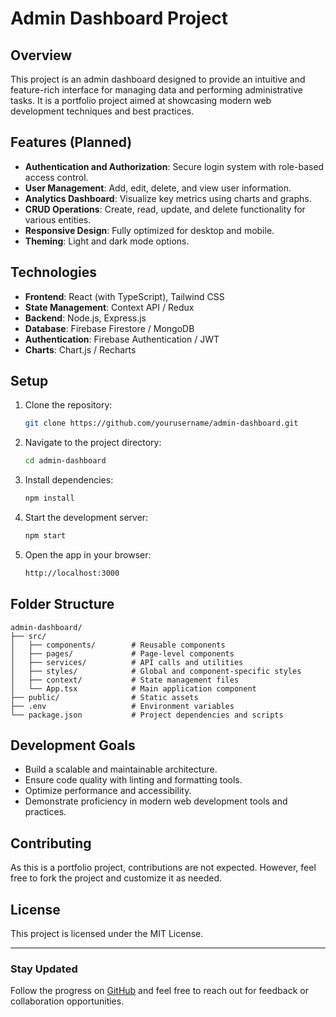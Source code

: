 # Admin Dashboard Project

## Overview

This project is an admin dashboard designed to provide an intuitive and feature-rich interface for managing data and performing administrative tasks. It is a portfolio project aimed at showcasing modern web development techniques and best practices.

## Features (Planned)

- **Authentication and Authorization**: Secure login system with role-based access control.
- **User Management**: Add, edit, delete, and view user information.
- **Analytics Dashboard**: Visualize key metrics using charts and graphs.
- **CRUD Operations**: Create, read, update, and delete functionality for various entities.
- **Responsive Design**: Fully optimized for desktop and mobile.
- **Theming**: Light and dark mode options.

## Technologies

- **Frontend**: React (with TypeScript), Tailwind CSS
- **State Management**: Context API / Redux
- **Backend**: Node.js, Express.js
- **Database**: Firebase Firestore / MongoDB
- **Authentication**: Firebase Authentication / JWT
- **Charts**: Chart.js / Recharts

## Setup

1. Clone the repository:

   ```bash
   git clone https://github.com/yourusername/admin-dashboard.git
   ```

2. Navigate to the project directory:

   ```bash
   cd admin-dashboard
   ```

3. Install dependencies:

   ```bash
   npm install
   ```

4. Start the development server:

   ```bash
   npm start
   ```

5. Open the app in your browser:

   ```bash
   http://localhost:3000
   ```

## Folder Structure

```plaintext
admin-dashboard/
├── src/
│   ├── components/        # Reusable components
│   ├── pages/             # Page-level components
│   ├── services/          # API calls and utilities
│   ├── styles/            # Global and component-specific styles
│   ├── context/           # State management files
│   └── App.tsx            # Main application component
├── public/                # Static assets
├── .env                   # Environment variables
└── package.json           # Project dependencies and scripts
```

## Development Goals

- Build a scalable and maintainable architecture.
- Ensure code quality with linting and formatting tools.
- Optimize performance and accessibility.
- Demonstrate proficiency in modern web development tools and practices.

## Contributing

As this is a portfolio project, contributions are not expected. However, feel free to fork the project and customize it as needed.

## License

This project is licensed under the MIT License.

---

### Stay Updated

Follow the progress on [GitHub](https://github.com/yourusername/admin-dashboard) and feel free to reach out for feedback or collaboration opportunities.
